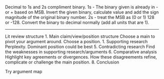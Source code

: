 Decimal to 1s and 2s compliment binary.
1s - The binary given is already in - or + based on MSB. Invert the given binary, calculate value and add the sign magnitude of the original binary number.
2s - treat the MSB as (0 or 1) 128 or -128. Convert the binary to decimal normally (add all units that are 1).

---
Lit review structure
     1. Main claim/view/position structure
         Choose a main to pivot your argument around.
         Choose a position.
     1. Supporting research
         Perplexity. Dominant position could be best
     5. Contradicting research
         Find the weaknesses in supporting research/arguments
     6. Comparative analysis
         Highlight key agreements or divergences. How these disagreements refine, complicate or challenge the main position.
     8. Conclusion


Try argument map